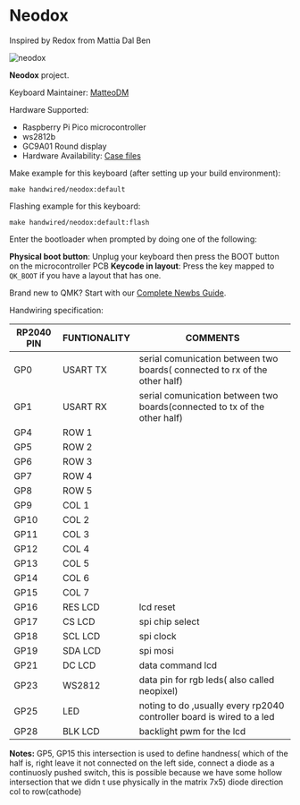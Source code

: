 # Neodox

Inspired by Redox from Mattia Dal Ben

![neodox](https://imgur.com/sA6O45J.jpg)

**Neodox** project.

Keyboard Maintainer: [MatteoDM](https://github.com/MatteoDM)  

Hardware Supported:

- Raspberry Pi Pico microcontroller
- ws2812b
- GC9A01 Round display
- Hardware Availability: [Case files](https://www.thingiverse.com/thing:5625196)

Make example for this keyboard (after setting up your build environment):

    make handwired/neodox:default

Flashing example for this keyboard:

    make handwired/neodox:default:flash

Enter the bootloader when prompted by doing one of the following:

**Physical boot button**: Unplug your keyboard then press the BOOT button on the microcontroller PCB
**Keycode in layout**: Press the key mapped to `QK_BOOT` if you have a layout that has one.

Brand new to QMK? Start with our [Complete Newbs Guide](https://docs.qmk.fm/#/newbs).

Handwiring specification:

|RP2040 PIN|  FUNTIONALITY  |  COMMENTS                                                                   |
|----------|----------------|-----------------------------------------------------------------------------|
|GP0       |  USART TX      |  serial comunication between two boards( connected to rx of the other half) |
|GP1       |  USART RX      |  serial comunication between two boards(connected to tx of the other half)  |
|GP4       |  ROW 1         |                                                                             |
|GP5       |  ROW 2         |                                                                             |
|GP6       |  ROW 3         |                                                                             |
|GP7       |  ROW 4         |                                                                             |
|GP8       |  ROW 5         |                                                                             |
|GP9       |  COL 1         |                                                                             |
|GP10      |  COL 2         |                                                                             |
|GP11      |  COL 3         |                                                                             |
|GP12      |  COL 4         |                                                                             |
|GP13      |  COL 5         |                                                                             |
|GP14      |  COL 6         |                                                                             |
|GP15      |  COL 7         |                                                                             |
|GP16      |  RES LCD       |  lcd reset                                                                  |
|GP17      |  CS LCD        |  spi chip select                                                            |
|GP18      |  SCL LCD       |  spi clock                                                                  |
|GP19      |  SDA LCD       |  spi mosi                                                                   |
|GP21      |  DC LCD        |  data command lcd                                                           |
|GP23      |  WS2812        |  data pin for rgb leds( also called neopixel)                               |
|GP25      |  LED           |  noting to do ,usually every rp2040 controller board is wired to a led      |
|GP28      |  BLK LCD       |  backlight pwm for the lcd                                                  |

**Notes:**
GP5, GP15
this intersection is used to define handness( which of the half is, right leave it not connected on the left side, connect a diode as a continuosly pushed switch, this is possible because we have some hollow intersection that we didn t use physically in the matrix 7x5)
diode direction col to row(cathode)
